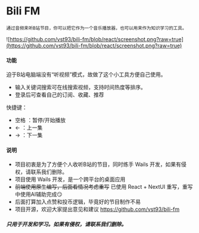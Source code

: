 # Bili FM

`通过音频来听B站节目，你可以把它作为一个音乐播放器，也可以用来作为知识学习的工具。`

![https://github.com/vst93/bili-fm/blob/react/screenshot.png?raw=true](https://github.com/vst93/bili-fm/blob/react/screenshot.png?raw=true)

#### 功能
迫于B站电脑端没有“听视频”模式，故做了这个小工具方便自己使用。
- 输入关键词搜索可在线搜索视频，支持时间热度等排序。
- 登录后可查看自己的订阅、收藏、推荐

快捷键：
- 空格 ：暂停/开始播放
- ← ：上一集
- → ：下一集

#### 说明
- 项目初衷是为了方便个人收听B站的节目，同时练手 Wails 开发，如果有侵权，请联系我们删除。
- 项目使用 Wails 开发，是一个跨平台的桌面应用
- ~~前端使用原生编写，后面看情况考虑重写~~ 已使用 React + NextUI 重写，重写中使用AI辅助完成😏
- 后面打算加入点赞和投币逻辑，毕竟好的节目制作不易
- 项目开源，欢迎大家提出意见和建议 https://github.com/vst93/bili-fm


##### 只用于开发和学习。如果有侵权，请联系我们删除。

